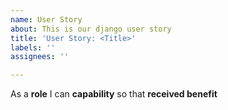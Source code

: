 ```yaml
---
name: User Story
about: This is our django user story
title: 'User Story: <Title>'
labels: ''
assignees: ''

---
```


As a **role** I can **capability** so that **received benefit**
